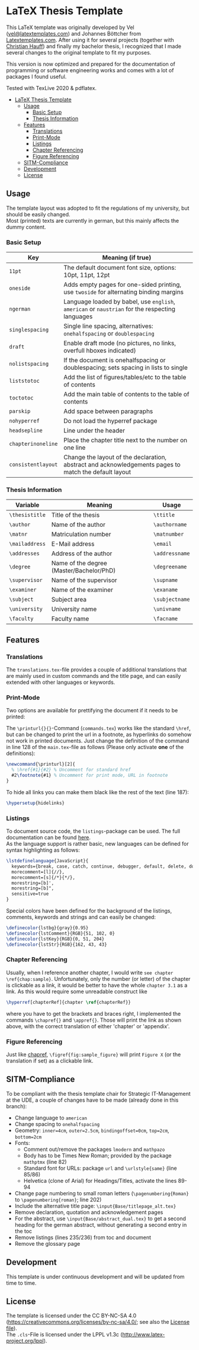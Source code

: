 # LaTeX Thesis Template

This LaTeX template was originally developed by Vel (vel@latextemplates.com) and Johannes Böttcher from [Latextemplates.com](http://www.latextemplates.com/template/masters-doctoral-thesis). After using it for several projects (together with [Christian Hauff](https://github.com/christianhauff)) and finally my bachelor thesis, I recognized that I made several changes to the original template to fit my purposes.

This version is now optimized and prepared for the documentation of programming or software engineering works and comes with a lot of packages I found useful.

Tested with TexLive 2020 & pdflatex.

- [LaTeX Thesis Template](#latex-thesis-template)
  - [Usage](#usage)
    - [Basic Setup](#basic-setup)
    - [Thesis Information](#thesis-information)
  - [Features](#features)
    - [Translations](#translations)
    - [Print-Mode](#print-mode)
    - [Listings](#listings)
    - [Chapter Referencing](#chapter-referencing)
    - [Figure Referencing](#figure-referencing)
  - [SITM-Compliance](#sitm-compliance)
  - [Development](#development)
  - [License](#license)

## Usage

The template layout was adopted to fit the regulations of my university, but should be easily changed.  
Most (printed) texts are currently in german, but this mainly affects the dummy content.

### Basic Setup

| Key                | Meaning (if true)                                                                                     |
| ------------------ | ----------------------------------------------------------------------------------------------------- |
| `11pt`             | The default document font size, options: 10pt, 11pt, 12pt                                             |
| `oneside`          | Adds empty pages for one-sided printing, use `twoside` for alternating binding margins                |
| `ngerman`          | Language loaded by babel, use `english`, `american` or `naustrian` for the respecting languages                   |
| `singlespacing`    | Single line spacing, alternatives: `onehalfspacing` or `doublespacing`                                |
| `draft`            | Enable draft mode (no pictures, no links, overfull hboxes indicated)                                  |
| `nolistspacing`    | If the document is onehalfspacing or doublespacing; sets spacing in lists to single                   |
| `liststotoc`       | Add the list of figures/tables/etc to the table of contents                                           |
| `toctotoc`         | Add the main table of contents to the table of contents                                               |
| `parskip`          | Add space between paragraphs                                                                          |
| `nohyperref`       | Do not load the hyperref package                                                                      |
| `headsepline`      | Line under the header                                                                                 |
| `chapterinoneline` | Place the chapter title next to the number on one line                                                |
| `consistentlayout` | Change the layout of the declaration, abstract and acknowledgements pages to match the default layout |

### Thesis Information

| Variable       | Meaning                                  | Usage          |
| -------------- | ---------------------------------------- | -------------- |
| `\thesistitle` | Title of the thesis                      | `\ttitle`      |
| `\author`      | Name of the author                       | `\authorname`  |
| `\matnr`      | Matriculation number                       | `\matnumber`  |
| `\mailaddress`      | E-Mail address                       | `\email`  |
| `\addresses`   | Address of the author                    | `\addressname` |
| `\degree`      | Name of the degree (Master/Bachelor/PhD) | `\degreename`  |
| `\supervisor`  | Name of the supervisor                   | `\supname`     |
| `\examiner`    | Name of the examiner                     | `\exaname`     |
| `\subject`     | Subject area                             | `\subjectname` |
| `\university`  | University name                          | `\univname`    |
| `\faculty`     | Faculty name                             | `\facname`     |

## Features

### Translations

The `translations.tex`-file provides a couple of additional translations that are mainly used in custom commands and the title page, and can easily extended with other languages or keywords.

### Print-Mode

Two options are available for prettifying the document if it needs to be printed:

The `\printurl{}{}`-Command (`commands.tex`) works like the standard `\href`, but can be changed to print the url in a footnote, as hyperlinks do somehow not work in printed documents. Just change the definition of the command in line 128 of the `main.tex`-file as follows (Please only activate **one** of the definitions):

```tex
\newcommand{\printurl}[2]{
  % \href{#1}{#2} % Uncomment for standard href
  #2\footnote{#1} % Uncomment for print mode, URL in footnote
}
```

To hide all links you can make them black like the rest of the text (line 187):

```tex
\hypersetup{hidelinks}
```

### Listings

To document source code, the `listings`-package can be used. The full documentation can be found [here](http://mirror.utexas.edu/ctan/macros/latex/contrib/listings/listings.pdf).  
As the language support is rather basic, new languages can be defined for syntax highlighting as follows:

```tex
\lstdefinelanguage{JavaScript}{
  keywords={break, case, catch, continue, debugger, default, delete, do, else, false, finally, for, function, if, in, instanceof, new, null, return, switch, this, throw, true, try, typeof, var, void, while, with},
  morecomment=[l]{//},
  morecomment=[s]{/*}{*/},
  morestring=[b]',
  morestring=[b]",
  sensitive=true
}
```

Special colors have been defined for the background of the listings, comments, keywords and strings and can easily be changed:

```tex
\definecolor{lstbg}{gray}{0.95}
\definecolor{lstComment}{RGB}{51, 102, 0}
\definecolor{lstKey}{RGB}{0, 51, 204}
\definecolor{lstStr}{RGB}{162, 43, 43}
```

### Chapter Referencing

Usually, when I reference another chapter, I would write `see chapter \ref{chap:sample}`. Unfortunately, only the number (or letter) of the chapter is clickable as a link, it would be better to have the whole `chapter 3.1` as a link. As this would require some unreadable construct like

```tex
\hyperref[chapterRef]{chapter \ref{chapterRef}}
```
where you have to get the brackets and braces right, I implemented the commands `\chapref{}` and `\appref{}`. Those will print the link as shown above, with the correct translation of either 'chapter' or 'appendix'.


### Figure Referencing

Just like [chapref](#chapter-referencing), `\figref{fig:sample_figure}` will print `Figure X` (or the translation if set) as a clickable link.


## SITM-Compliance

To be compliant with the thesis template chair for Strategic IT-Management at the UDE, a couple of changes have to be made (already done in this branch):

- Change language to `american`
- Change spacing to `onehalfspacing`
- Geometry: `inner=4cm`, `outer=2.5cm`, `bindingoffset=0cm`, `top=2cm`, `bottom=2cm`
- Fonts:
  - Comment out/remove the packages `lmodern` and `mathpazo`
  - Body has to be Times New Roman; provided by the package `mathptmx` (line 82)
  - Standard font for URLs: package `url` and `\urlstyle{same}` (line 85/86)
  - Helvetica (clone of Arial) for Headings/Titles, activate the lines 89-94
- Change page numbering to small roman letters (`\pagenumbering{Roman}` to `\pagenumbering{roman}`; line 202)
- Include the alternative title page: `\input{Base/titlepage_alt.tex}`
- Remove declaration, quotation and acknowledgement pages
- For the abstract, use `\input{Base/abstract_dual.tex}` to get a second heading for the german abstract, without generating a second entry in the toc
- Remove listings (lines 235/236) from toc and document
- Remove the glossary page


## Development

This template is under continuous development and will be updated from time to time.

## License

The template is licensed under the CC BY-NC-SA 4.0 (https://creativecommons.org/licenses/by-nc-sa/4.0/; see also the [License file](LICENSE.md)).  
The `.cls`-File is licensed under the LPPL v1.3c (http://www.latex-project.org/lppl).
